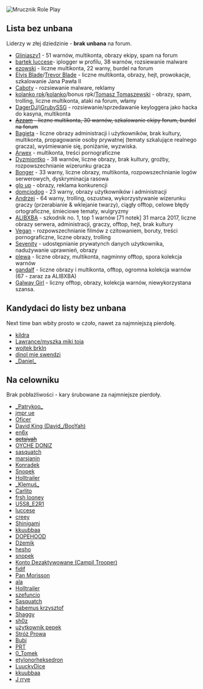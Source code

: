![Mrucznik Role Play](https://i.imgur.com/3BFCOVu.png)

## Lista bez unbana
Liderzy w złej dziedzinie - **brak unbana** na forum.
* [Gliniaszv1](https://mrucznik-rp.pl/user/3703-gliniaszv1/) - 51 warnów, multikonta, obrazy ekipy, spam na forum
* [bartek luccese](https://mrucznik-rp.pl/user/347-bartek-luccese/)- iplogger w profilu, 38 warnów, rozsiewanie malware
* [ezowski](https://mrucznik-rp.pl/user/3460-czarnuch-ezo/) - liczne multikonta, 22 warny, burdel na forum
* [Elvis Blade](https://mrucznik-rp.pl/user/4438-elvis-blade/)/[Trevor Blade](https://mrucznik-rp.pl/user/4480-trevor-blade/) - liczne multikonta, obrazy, hejt, prowokacje, szkalowanie Jana Pawła II
* [Caboty](https://mrucznik-rp.pl/user/628-caboty/) - rozsiewanie malware, reklamy
* [kolanko rpk](https://mrucznik-rp.pl/user/4578-kolanko-rpk/)/[kolanko](https://mrucznik-rp.pl/user/1672-kolanko/)/bonus rpk/[Tomasz Tomaszewski](https://mrucznik-rp.pl/user/8221-tomasz-tomaszewski/) - obrazy, spam, trolling, liczne multikonta, ataki na forum, włamy
* [DagerDJ](https://mrucznik-rp.pl/user/2785-dagerdj/)/[iGrubySSG](https://mrucznik-rp.pl/user/3270-igrubyssg/) - rozsiewanie/sprzedawanie keyloggera jako hacka do kasyna, multikonta
* ~~[Azzam](https://mrucznik-rp.pl/user/4191-azzam/) - liczne multikonta, 30 warnów, szkalowanie ekipy forum, burdel na forum~~
* [Bagieta](https://mrucznik-rp.pl/user/769-bagieta/) - liczne obrazy administracji i użytkowników, brak kultury, multikonta, propagowanie osoby prywatnej (tematy szkalujące realnego gracza), wyśmiewanie się, poniżanie, wyzwiska.
* [Arwex](https://mrucznik-rp.pl/user/408-arwex/) - multikonta, treści pornograficzne
* [Dyzmiontko](https://mrucznik-rp.pl/user/663-dyzmiontko/) - 38 warnów, liczne obrazy, brak kultury, groźby, rozpowszechnianie wizerunku gracza
* [Bonger](https://mrucznik-rp.pl/user/453-bonger/) - 33 warny, liczne obrazy, multikonta, rozpowszechnianie logów serwerowych, dyskryminacja rasowa
* [glo up](https://mrucznik-rp.pl/user/7840-glo-up/) - obrazy, reklama konkurencji
* [domciodog](https://mrucznik-rp.pl/user/262-domciodog/) - 23 warny, obrazy użytkowników i administracji
* [Andrzej](https://mrucznik-rp.pl/user/287-andrzej/) - 64 warny, trolling, oszustwa, wykorzystywanie wizerunku graczy (przerabianie & wklejanie twarzy), ciągły offtop, celowe błędy ortograficzne, śmieciowe tematy, wulgryzmy
* [ALIBXBA](https://mrucznik-rp.pl/user/234-alibxba/) - szkodnik no. 1, top 1 warnów [71 notek] 31 marca 2017, liczne obrazy serwera, administracji, graczy, offtop, hejt, brak kultury
* [Vegan](https://mrucznik-rp.pl/user/1509-vegan/) - rozpowszechnianie filmów z czitowaniem, boruty, treści pornograficzne, liczne obrazy, trolling
* [Sevenity](https://mrucznik-rp.pl/user/584-sevenity/) - udostępnianie prywatynch danych użytkownika, nadużywanie uprawnień, obrazy
* [plewa](https://mrucznik-rp.pl/user/368-plewa/) - liczne obrazy, multikonta, nagminny offtop, spora kolekcja warnów
* [gandalf](https://mrucznik-rp.pl/user/3465-gandalf/) - liczne obrazy i multikonta, offtop, ogromna kolekcja warnów (67 - zaraz za ALIBXBA)
* [Galway Girl](https://mrucznik-rp.pl/user/10380-galway-girl/) - liczny offtop, obrazy, kolekcja warnów, niewykorzystana szansa.

## Kandydaci do listy bez unbana
Next time ban wbity prosto w czoło, nawet za najmniejszą pierdołę.
* [kildra](https://mrucznik-rp.pl/user/7824-kildra/)
* [Lawrance/myszka miki toja](https://mrucznik-rp.pl/user/8499-myszka-miki-toja/)
* [wojtek brkln](https://mrucznik-rp.pl/user/569-wojtek-brkln/)
* [dinol mie swendzi](https://mrucznik-rp.pl/user/497-dinol-mie-swendzi/)
* [\_Daniel\_](https://mrucznik-rp.pl/user/229-daniel/)

## Na celowniku
Brak pobłażliwości - kary śrubowane za najmniejsze pierdoły.
* [\_Patrykoo\_](http://mrucznik-rp.pl/user/150-patrykoo/)
* [jmpr ue](http://mrucznik-rp.pl/user/1175-jmpr-ue/)
* [Oficer](http://mrucznik-rp.pl/user/98-oficer/)
* [David King (David\_/BooYah)](http://mrucznik-rp.pl/user/605-david-king/)
* [en6x](http://mrucznik-rp.pl/user/4791-en6x/)
* ~~[qetsiyah](http://mrucznik-rp.pl/user/252-qetsiyah/)~~
* [OYCHE DONIZ](http://mrucznik-rp.pl/user/911-oyche-doniz/)
* [sasquatch](http://mrucznik-rp.pl/user/608-sasquatch/)
* [marsjanin](http://mrucznik-rp.pl/user/843-marsjanin/)
* [Konradek](http://mrucznik-rp.pl/user/176-konradek/)
* [Snopek](http://mrucznik-rp.pl/user/735-snopek-essa/)
* [Holltrailer](http://mrucznik-rp.pl/user/359-holltrailer/)
* [\_Klemuś\_](http://mrucznik-rp.pl/user/145-klemuś/)
* [Carlito](http://mrucznik-rp.pl/user/94-carlito/)
* [frsh looney](http://mrucznik-rp.pl/user/5669-looney/)
* [U5S8\_E2R1](http://mrucznik-rp.pl/user/5821-u5s8-e2r1/)
* [luccese](http://mrucznik-rp.pl/user/347-luccese/)
* [creey](http://mrucznik-rp.pl/user/56-creey/)
* [Shinigami](http://mrucznik-rp.pl/user/114-shinigami/)
* [kkuubbaa](http://mrucznik-rp.pl/user/557-jjnsz/)
* [DOPEHOOD](http://mrucznik-rp.pl/user/619-dopehood/)
* [Dżemik](https://mrucznik-rp.pl/user/4336-d%C5%BCemik/)
* [hesho](https://mrucznik-rp.pl/user/5669-hesho-g-star/)
* [snopek](https://mrucznik-rp.pl/user/735-happy-snopek/)
* [Konto Dezaktywowane (Campil Trooper)](https://mrucznik-rp.pl/user/6917-konto-dezaktywowane/)
* [fidif](https://mrucznik-rp.pl/user/306-fidif/)
* [Pan Morisson](https://mrucznik-rp.pl/user/531-pan-morisson/)
* [ala](https://mrucznik-rp.pl/user/3272-ala/)
* [Holltrailer](https://mrucznik-rp.pl/user/359-holltrailer/)
* [szefuncio](https://mrucznik-rp.pl/user/1330-szefuncio/)
* [Sasquatch](https://mrucznik-rp.pl/user/608-sasquatch/)
* [habemus krzysztof](https://mrucznik-rp.pl/user/3899-habemus-krzysztof/)
* [Shaggy](https://mrucznik-rp.pl/user/325-shaggy/)
* [sh0z](https://mrucznik-rp.pl/user/172-sh0z/)
* [użytkownik pepek](https://mrucznik-rp.pl/user/84-u%C5%BCytkownik-pepek/)
* [Stróż Prowa](https://mrucznik-rp.pl/user/960-str%C3%B3%C5%BC-prowa/)
* [Bubi](https://mrucznik-rp.pl/user/564-bubi/)
* [PRT](https://mrucznik-rp.pl/user/267-prt/)
* [0\_Tomek](https://mrucznik-rp.pl/user/8216-0-tomek/)
* [etylonorheksedron](https://mrucznik-rp.pl/user/3388-etylonorheksedron/)
* [LuuckyDice](https://mrucznik-rp.pl/user/8703-luuckydice/)
* [kkuubbaa](https://mrucznik-rp.pl/user/557-kkuubbaa/)
* [J rrye](https://mrucznik-rp.pl/user/78-j-rrye/)
